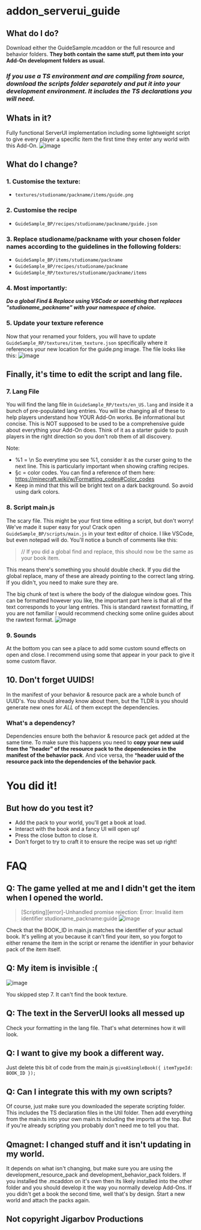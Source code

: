 # addon_serverui_guide
## What do I do?
Download either the GuideSample.mcaddon or the full resource and behavior folders. **They both contain the same stuff, put them into your Add-On development folders as usual.**

### ***If you use a TS environment and are compiling from source, download the scripts folder separately and put it into your development environment. It includes the TS declarations you will need.***

## Whats in it?
Fully functional ServerUI implementation including some lightweight script to give every player a specific item the first time they enter any world with this Add-On.
![image](https://github.com/jigarbov/addon_serverui_guide/assets/30274167/90486c17-be6d-41ca-82da-bca821668a99)

## What do I change?
### 1. Customise the texture:
- `textures/studioname/packname/items/guide.png`
### 2. Customise the recipe
- `GuideSample_BP/recipes/studioname/packname/guide.json`
### 3. Replace studioname/packname with your chosen folder names according to the guidelines in the following folders:
- `GuideSample_BP/items/studioname/packname`
- `GuideSample_BP/recipes/studioname/packname`
- `GuideSample_RP/textures/studioname/packname/items`
  
### 4. Most importantly: 
***Do a global Find & Replace using VSCode or something that replaces "studioname_packname" with your namespace of choice.***

### 5. Update your texture reference
Now that your renamed your folders, you will have to update `GuideSample_RP/textures/item_texture.json` specifically where it references your new location for the guide.png image. The file looks like this: ![image](https://github.com/jigarbov/addon_serverui_guide/assets/30274167/3c3d6139-09a6-457e-b36e-969f4d1a8731)

## Finally, it's time to edit the script and lang file.
### 7. Lang File
You will find the lang file in `GuideSample_RP/texts/en_US.lang` and inside it a bunch of pre-populated lang entries. You will be changing all of these to help players understand how YOUR Add-On works. Be informational but concise. This is NOT supposed to be used to be a comprehensive guide about everything your Add-On does. Think of it as a starter guide to push players in the right direction so you don't rob them of all discovery.

Note:
- %1 = \n So everytime you see %1, consider it as the curser going to the next line. This is particularly important when showing crafting recipes.
- §c = color codes. You can find a reference of them here: https://minecraft.wiki/w/Formatting_codes#Color_codes
- Keep in mind that this will be bright text on a dark background. So avoid using dark colors.

### 8. Script main.js
The scary file. This might be your first time editing a script, but don't worry! We've made it super easy for you!
Crack open `GuideSample_BP/scripts/main.js` in your text editor of choice. I like VSCode, but even notepad will do. You'll notice a bunch of comments like this:
> // If you did a global find and replace, this should now be the same as your book item.

This means there's something you should double check. If you did the global replace, many of these are already pointing to the correct lang string. If you didn't, you need to make sure they are.

The big chunk of text is where the body of the dialogue window goes. This can be formatted however you like, the important part here is that all of the text corresponds to your lang entries. This is standard rawtext formatting, if you are not familiar I would recommend checking some online guides about the rawtext format.
![image](https://github.com/jigarbov/addon_serverui_guide/assets/30274167/ee4370a1-4bf5-404a-beee-c984efacf035)

### 9. Sounds
At the bottom you can see a place to add some custom sound effects on open and close. I recommend using some that appear in your pack to give it some custom flavor.

## 10. Don't forget UUIDS!
In the manifest of your behavior & resource pack are a whole bunch of UUID's. You should already know about them, but the TLDR is you should generate new ones for _ALL_ of them except the dependencies.
### What's a dependency?
Dependencies ensure both the behavior & resource pack get added at the same time. To make sure this happens you need to **copy your new uuid from the "header" of the resource pack to the dependencies in the manifest of the behavior pack**. And vice versa, the ***header uuid of the resource pack into the dependencies of the behavior pack**.

# You did it!
## But how do you test it?
- Add the pack to your world, you'll get a book at load.
- Interact with the book and a fancy UI will open up!
- Press the close button to close it.
- Don't forget to try to craft it to ensure the recipe was set up right!

# FAQ
## Q: The game yelled at me and I didn't get the item when I opened the world.

> [Scripting][error]-Unhandled promise rejection: Error: Invalid item identifier studioname_packname:guide
> ![image](https://github.com/jigarbov/addon_serverui_guide/assets/30274167/48fa4887-f721-4c63-8672-59c250b0f498)

Check that the BOOK_ID in main.js matches the identifier of your actual book. It's yelling at you because it can't find your item, so you forgot to either rename the item in the script or rename the identifier in your behavior pack of the item itself.

## Q: My item is invisible :(
![image](https://github.com/jigarbov/addon_serverui_guide/assets/30274167/eabed751-7c4b-43e5-a133-6b88b29d0fb9)

You skipped step 7. It can't find the book texture.

## Q: The text in the ServerUI looks all messed up
Check your formatting in the lang file. That's what determines how it will look.

## Q: I want to give my book a different way.
Just delete this bit of code from the main.js
`giveASingleBook({
	itemTypeId: BOOK_ID
});`

## Q: Can I integrate this with my own scripts?
Of course, just make sure you downloaded the seperate scripting folder. This includes the TS declaration files in the Util folder. Then add everything from the main.ts into your own main.ts including the imports at the top. But if you're already scripting you probably don't need me to tell you that.

## Qmagnet: I changed stuff and it isn't updating in my world.
It depends on what isn't changing, but make sure you are using the development_resource_pack and development_behavior_pack folders. If you installed the .mcaddon on it's own then its likely installed into the other folder and you should develop it the way you normally develop Add-Ons. If you didn't get a book the second time, well that's by design. Start a new world and attach the packs again.

## Not copyright Jigarbov Productions
